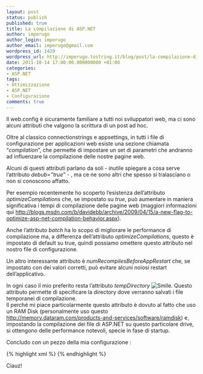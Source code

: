```yaml
---
layout: post
status: publish
published: true
title: La compilazione di ASP.NET
author: imperugo
author_login: imperugo
author_email: imperugo@gmail.com
wordpress_id: 1429
wordpress_url: http://imperugo.tostring.it/blog/post/la-compilazione-di-asp.net/
date: 2011-10-14 17:00:00.000000000 +01:00
categories:
- ASP.NET
tags:
- Ottimizzazione
- ASP.NET
- Configurazione
comments: true
---
```

<p>Il web.config è sicuramente familiare a tutti noi sviluppatori web, ma ci sono alcuni attributi che valgono la scrittura di un post ad hoc.</p>  <p>Oltre al classico connectionstrings e appsettings, in tutti i file di configurazione per applicazioni web esiste una sezione chiamata “<em>compilation</em>”, che permette di impostare un set di parametri che andranno ad influenzare la compilazione delle nostre pagine web.</p>  <p>Alcuni di questi attributi parlano da soli - inutile spiegare a cosa serve l’attributo <em>debub=”true”</em> - , ma ce ne sono altri che spesso si tralasciano o non si conoscono affatto.</p>  <p>Per esempio recentemente ho scoperto l’esistenza dell’attributo <em>optimizeCompilations</em> che, se impostato su <em>true</em>, può aumentare in maniera significativa i tempi di compilazione delle pagine web (maggiori informazioni qui <a href="http://blogs.msdn.com/b/davidebb/archive/2009/04/15/a-new-flag-to-optimize-asp-net-compilation-behavior.aspx">http://blogs.msdn.com/b/davidebb/archive/2009/04/15/a-new-flag-to-optimize-asp-net-compilation-behavior.aspx</a>).</p>  <p>Anche l’attributo <em>batch</em> ha lo scopo di migliorare le performance di compilazione ma, a differenza dell’attributo <em>optimizeCompilations</em>, questo è impostato di default su true, quindi possiamo omettere questo attributo nel nostro file di configurazione.</p>  <p>Un altro interessante attributo è <em>numRecompilesBeforeAppRestart</em> che, se impostato con dei valori corretti, può evitare alcuni noiosi restart dell’applicativo.</p>  <p>In ogni caso il mio preferito resta l’attributo <em>tempDirectory</em> <img style="border-bottom-style: none; border-left-style: none; border-top-style: none; border-right-style: none" class="wlEmoticon wlEmoticon-smile" alt="Smile" src="http://tostring.it/UserFiles/imperugo/wlEmoticon-smile_2_11.png" />. Questo attributo permette di specificare la directory dove verranno salvati i file temporanei di compilazione.     <br />Il perché mi piace particolarmente questo attributo è dovuto al fatto che uso un RAM Disk (personalmente uso questo <a href="http://memory.dataram.com/products-and-services/software/ramdisk">http://memory.dataram.com/products-and-services/software/ramdisk</a>) e, impostando la compilazione dei file di ASP.NET su questo particolare drive, si ottengono delle performance notevoli, specie in fase di startup.</p>  <p>Concludo con un pezzo della mia configurazione :</p>  {% highlight xml %}
<compilation tempDirectory="G:\aspnet.temp\" 
                    optimizeCompilations="true" 
                    batch="true" 
                    debug="true" 
                    defaultLanguage="c#" 
                    numRecompilesBeforeAppRestart="250" 
                    targetFramework="4.0">
    <assemblies>
        <add assembly="System.Web.Abstractions, Version=4.0.0.0, Culture=neutral, PublicKeyToken=31BF3856AD364E35" />
        <add assembly="System.Web.Helpers, Version=1.0.0.0, Culture=neutral, PublicKeyToken=31BF3856AD364E35" />
        <add assembly="System.Web.Routing, Version=4.0.0.0, Culture=neutral, PublicKeyToken=31BF3856AD364E35" />
        <add assembly="System.Web.Mvc, Version=3.0.0.0, Culture=neutral, PublicKeyToken=31BF3856AD364E35" />
        <add assembly="System.Web.WebPages, Version=1.0.0.0, Culture=neutral, PublicKeyToken=31BF3856AD364E35" />
    </assemblies>
</compilation>
{% endhighlight %}
<p>Ciauz!</p>
